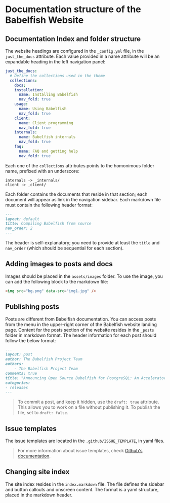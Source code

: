 # Documentation structure of the Babelfish Website

## Documentation Index and folder structure

The website headings are configured in the `_config.yml` file, in the `just_the_docs` attribute. Each value provided in a name attribute will be an expandable heading in the left navigation panel:


```yaml
just_the_docs:
  # Define the collections used in the theme
  collections:
    docs:
    installation:
      name: Installing Babelfish
      nav_fold: true      
    usage:
      name: Using Babelfish
      nav_fold: true
    client:
      name: Client programming
      nav_fold: true
    internals:
      name: Babelfish internals
      nav_fold: true
    faq:
      name: FAQ and getting help
      nav_fold: true
```

Each one of the `collections` attributes points to the homonimous folder name, prefixed with an underscore:

```
internals -> _internals/
client -> _client/
```

Each folder contains the documents that reside in that section; each document will appear as link in the navigation sidebar. Each markdown file must contain the following header format:

```markdown
---
layout: default
title: Compiling Babelfish from source
nav_order: 2
---
```

The header is self-explanatory; you need to provide at least the `title` and `nav_order` (which should be sequential for each section).

## Adding images to posts and docs

Images should be placed in the `assets/images` folder. To use the image, you can add the following block to the markdown file:

```html
<img src="bg.png" data-src="img1.jpg" />
```

## Publishing posts

Posts are different from Babelfish documentation. You can access posts from the menu in the upper-right corner of the Babelfish website landing page. Content for the posts section of the website resides in the `_posts` folder in markdown format. The header information for each post should follow the below format:

```markdown
---
layout: post
author: The Babelfish Project Team
authors: 
    - The Babelfish Project Team
comments: true
title: "Announcing Open Source Babelfish for PostgreSQL: An Accelerator for SQL Server Migration"
categories:
- releases
---
```

> To commit a post, and keep it hidden, use the `draft: true` attribute. This allows you to work on a file without publishing it. To publish the file, set to `draft: false`.

## Issue templates

The issue templates are located in the `.github/ISSUE_TEMPLATE`, in yaml files.

> For more information about issue templates, check [Github's documentation](https://docs.github.com/en/communities/using-templates-to-encourage-useful-issues-and-pull-requests/configuring-issue-templates-for-your-repository).


## Changing site index

The site index resides in the `index.markdown` file. The file defines the sidebar and button callouts and onscreen content. The format is a yaml structure, placed in the markdown header.